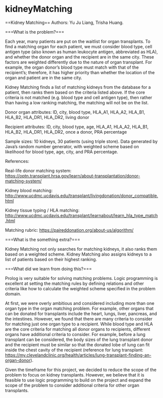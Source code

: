 # kidneyMatching

==Kidney Matching==
Authors: Yu Ju Liang, Trisha Huang.

===What is the problem?===

Each year, many patients are put on the waitlist for organ transplants. To find a matching organ for each patient, we must consider blood type, cell antigen type (also known as human leukocyte antigen, abbreviated as HLA), and whether the donor organ and the recipient are in the same city. These factors are weighted differently due to the nature of organ transplant. For example, the organ donor’s blood type must match with that of the recipient’s; therefore, it has higher priority than whether the location of the organ and patient are in the same city. 

Kidney Matching finds a list of matching kidneys from the database for a patient, then ranks them based on the criteria listed above. If the core criteria is not matched (e.g. blood type and cell antigen type), then rather than having a low ranking matching, the matching will  not be on the list.

Donor organ attributes:
ID, city, blood type, HLA_A1, HLA_A2, HLA_B1, HLA_B2, HLA_DR1, HLA_DR2, living donor

Recipient attributes:
ID, city, blood type, age, HLA_A1, HLA_A2, HLA_B1, HLA_B2, HLA_DR1, HLA_DR2, once a donor, PRA percentage

Sample sizes: 10 kidneys, 30 patients (using triple store).
Data generated by Java’s random number generator, with weighted scheme based on likelihood for blood type, age, city, and PRA percentage.

References:

Real-life donor matching system: https://optn.transplant.hrsa.gov/learn/about-transplantation/donor-matching-system/

Kidney blood matching: http://www.ucdmc.ucdavis.edu/transplant/livingdonation/donor_compatible.html

Kidney tissue typing / HLA matching: http://www.ucdmc.ucdavis.edu/transplant/learnabout/learn_hla_type_match.html

Matching rubric: https://paireddonation.org/about-us/algorithm/  


===What is the something extra?===

Kidney Matching not only searches for matching kidneys, it also ranks them based on a weighted scheme.
    Kidney Matching also assigns kidneys to a list of patients based on their highest ranking.    

===What did we learn from doing this?===

Prolog is very suitable for solving matching problems. Logic programming is excellent at setting the matching rules by defining relations and other criteria like how to calculate the weighted scheme specified in the problem domain.  

At first, we were overly ambitious and considered including more than one organ type in the organ matching problem. For example, other organs that can be donated for transplants include the heart, lungs, liver, pancreas, and the intestines. However, we found that there are many criteria to consider for matching just one organ type to a recipient. While blood type and HLA are the core criteria for matching all donor organs to recipients, different organs have additional criteria to consider. For example, before a lung transplant can be considered, the body sizes of the lung transplant donor and the recipient must be similar so that the donated lobe of lung can fit inside the chest cavity of the recipient (reference for lung transplant: https://my.clevelandclinic.org/health/articles/lung-transplant-finding-an-organ-donor). 

Given the timeframe for this project, we decided to reduce the scope of the problem to focus on kidney transplants. However, we believe that it is feasible to use logic programming to build on the project and expand the scope of the problem to consider additional criteria for other organ transplants. 

